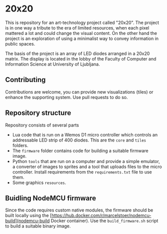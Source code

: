 # 20x20

This is repository for an art-technology project called "20x20". The project is in one way a tribute to the era of limited resources, when each pixel mattered a lot and could change the visual content. On the other hand the project is an exploration of using a minimalist way to convey information in public spaces.

The basis of the project is an array of LED diodes arranged in a 20x20 matrix. The display is located in the lobby of the Faculty of Computer and Information Science at University of Ljubljana.

## Contributing

Contributions are welcome, you can provide new visualizations (tiles) or enhance the supporting system. Use pull requests to do so.

## Repository structure

Repository consists of several parts

 * Lua code that is run on a Wemos D1 micro controller which controls an addressable LED strip of 400 diodes. This are the `core` and `tiles` folders.
 * The `firmware` folder contains code for building a suitable firmware image.
 * Python `tools` that are run on a computer and provide a simple emulator, a converter of images to sprites and a tool that uploads files to the micro controller. Install requirements from the `requirements.txt` file to use them.
 * Some graphics `resources`.

## Buidling NodeMCU firmware

Since the code requires custom native modules, the firmware should be built locally using the [https://hub.docker.com/r/marcelstoer/nodemcu-build](nodemcu-build Docker container). Use the `build_firmware.sh` script to build a suitable binary image.